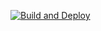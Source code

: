[![Build and Deploy](https://github.com/seasidesoftware/seasidesoftware.github.io/actions/workflows/build.yml/badge.svg)](https://github.com/seasidesoftware/seasidesoftware.github.io/actions/workflows/build.yml)
